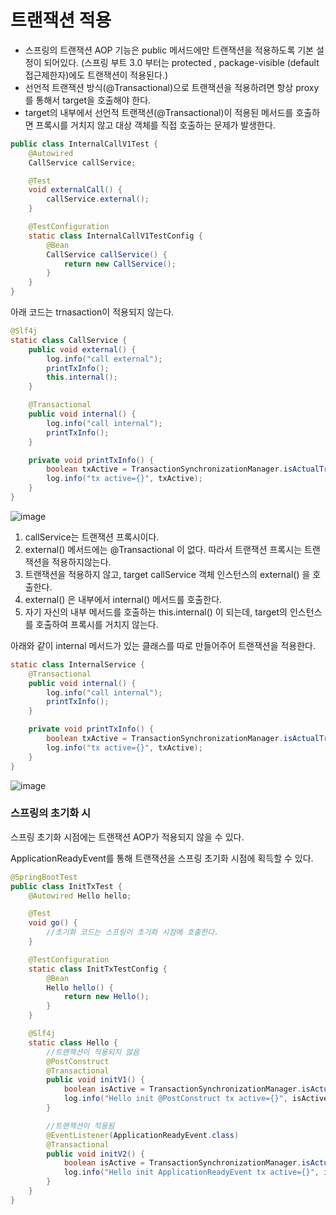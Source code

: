 # 트랜잭션 적용
- 스프링의 트랜잭션 AOP 기능은 public 메서드에만 트랜잭션을 적용하도록 기본 설정이 되어있다. (스프링 부트 3.0 부터는 protected , package-visible (default 접근제한자)에도 트랜잭션이 적용된다.)
- 선언적 트랜잭션 방식(@Transactional)으로 트랜잭션을 적용하려면 항상 proxy를 통해서 target을 호출해야 한다.
- target의 내부에서 선언적 트랜잭션(@Transactional)이 적용된 메서드를 호출하면 프록시를 거치지 않고 대상 객체를 직접 호출하는 문제가 발생한다.

```java
public class InternalCallV1Test {
    @Autowired
    CallService callService;

    @Test
    void externalCall() {
        callService.external();
    }

    @TestConfiguration
    static class InternalCallV1TestConfig {
        @Bean
        CallService callService() {
            return new CallService();
        }
    }
}
```

아래 코드는 trnasaction이 적용되지 않는다.

```java
@Slf4j
static class CallService {
    public void external() {
        log.info("call external");
        printTxInfo();
        this.internal();
    }

    @Transactional
    public void internal() {
        log.info("call internal");
        printTxInfo();
    }

    private void printTxInfo() {
        boolean txActive = TransactionSynchronizationManager.isActualTransactionActive();
        log.info("tx active={}", txActive);
    }
}
```

![image](https://github.com/hanuk96/TIL/assets/12428689/2ee7aeb7-9afc-40e8-a129-d174fcf48a12)

1. callService는 트랜잭션 프록시이다.
2. external() 메서드에는 @Transactional 이 없다. 따라서 트랜잭션 프록시는 트랜잭션을 적용하지않는다.
3. 트랜잭션을 적용하지 않고, target callService 객체 인스턴스의 external() 을 호출한다.
4. external() 은 내부에서 internal() 메서드를 호출한다.
5. 자기 자신의 내부 메서드를 호출하는 this.internal() 이 되는데, target의 인스턴스를 호출하여 프록시를 거치지 않는다.


아래와 같이 internal 메서드가 있는 클래스를 따로 만들어주어 트랜잭션을 적용한다.

```java
static class InternalService {
    @Transactional
    public void internal() {
        log.info("call internal");
        printTxInfo();
    }

    private void printTxInfo() {
        boolean txActive = TransactionSynchronizationManager.isActualTransactionActive();
        log.info("tx active={}", txActive);
    }
}
```

![image](https://github.com/hanuk96/TIL/assets/12428689/8d8527b4-dae8-4664-8eb0-1237a8221bd6)

### 스프링의 초기화 시

스프링 초기화 시점에는 트랜잭션 AOP가 적용되지 않을 수 있다.

ApplicationReadyEvent를 통해 트랜잭션을 스프링 초기화 시점에 획득할 수 있다.

```java
@SpringBootTest
public class InitTxTest {
    @Autowired Hello hello;

    @Test
    void go() {
        //초기화 코드는 스프링이 초기화 시점에 호출한다.
    }

    @TestConfiguration
    static class InitTxTestConfig {
        @Bean
        Hello hello() {
            return new Hello();
        }
    }

    @Slf4j
    static class Hello {
        //트랜잭션이 적용되지 않음
        @PostConstruct
        @Transactional
        public void initV1() {
            boolean isActive = TransactionSynchronizationManager.isActualTransactionActive();
            log.info("Hello init @PostConstruct tx active={}", isActive);
        }

        //트랜잭션이 적용됨
        @EventListener(ApplicationReadyEvent.class)
        @Transactional
        public void initV2() {
            boolean isActive = TransactionSynchronizationManager.isActualTransactionActive();
            log.info("Hello init ApplicationReadyEvent tx active={}", isActive);
        }
    }
}
```
